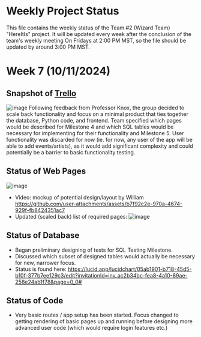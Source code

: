 # Weekly Project Status
This file contains the weekly status of the Team #2 (Wizard Team) "HereItIs" project. 
It will be updated every week after the conclusion of the team's weekly meeting On Fridays at 2:00 PM MST, so the file should be updated by around 3:00 PM MST.

# Week 7 (10/11/2024)
## Snapshot of [Trello](https://trello.com/b/EVZ16txS/wizardteam)
![image](https://github.com/user-attachments/assets/bc9b5cf4-25e1-42b5-9b0b-5c32a48591ea)
Following feedback from Professor Knox, the group decided to scale back functionality and focus on a minimal product that ties together the database, Python code, and frontend. Team specified which pages would be described for Milestone 4 and which SQL tables would be necessary for implementing for their functionality and Milestone 5. User functionality was discarded for now (ie. for now, any user of the app will be able to add events/artists), as it would add significant complexity and could potentially be a barrier to basic functionality testing.

## Status of Web Pages
![image](https://github.com/user-attachments/assets/fb97e9c8-7ccf-4fff-9736-c51a34b36a4f)
- Video: mockup of potential design/layout by William https://github.com/user-attachments/assets/b7f92c2e-970a-4674-929f-fb8424351ac7
- Updated (scaled back) list of required pages: ![image](https://github.com/user-attachments/assets/39740886-d1e3-43da-8921-1c724775553b)

## Status of Database
- Began preliminary designing of tests for SQL Testing Milestone.
- Discussed which subset of designed tables would actually be necessary for new, narrower focus.
- Status is found here: https://lucid.app/lucidchart/05ab1901-b718-45d5-b10f-377b7ee129c3/edit?invitationId=inv_ac2b34bc-fea8-4a10-89ae-258e24ab1f78&page=0_0#

## Status of Code
- Very basic routes / app setup has been started. Focus changed to getting rendering of basic pages up and running before designing more advanced user code (which would require login features etc.)
